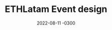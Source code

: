 ---
layout: default
title: ETHLatam Event design
date: 2022-08-11 -0300
tags: Branding Print UX
image: /img/work/ethlatam-event.jpg
link: https://ethlatam.org/
---